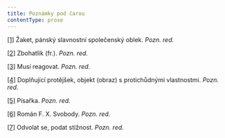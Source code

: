 ```yaml
---
title: Poznámky pod čarou
contentType: prose
---
```


<section>

[\[1\]](./resources/undefined) Žaket, pánský slavnostní společenský oblek. _Pozn. red._

[\[2\]](./resources/undefined) Zbohatlík (fr.). _Pozn. red._

[\[3\]](./resources/undefined) Musí reagovat. _Pozn. red._

[\[4\]](./resources/undefined) Doplňující protějšek, objekt (obraz) s protichůdnými vlastnostmi. _Pozn. red._

[\[5\]](./resources/undefined) Písařka. _Pozn. red._

[\[6\]](./resources/undefined) Román F. X. Svobody. _Pozn. red._

[\[7\]](./resources/undefined) Odvolat se, podat stížnost. _Pozn. red._

</section>
